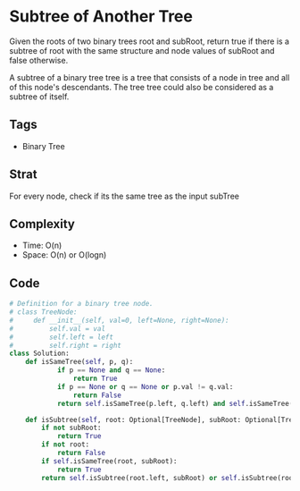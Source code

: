 # Subtree of Another Tree
Given the roots of two binary trees root and subRoot, return true if there is a subtree of root with the same structure and node values of subRoot and false otherwise.

A subtree of a binary tree tree is a tree that consists of a node in tree and all of this node's descendants. The tree tree could also be considered as a subtree of itself.

## Tags
- Binary Tree

## Strat
For every node, check if its the same tree as the input subTree

## Complexity

- Time: O(n)
- Space: O(n) or O(logn)

## Code

```python
# Definition for a binary tree node.
# class TreeNode:
#     def __init__(self, val=0, left=None, right=None):
#         self.val = val
#         self.left = left
#         self.right = right
class Solution:
    def isSameTree(self, p, q):
            if p == None and q == None:
                return True
            if p == None or q == None or p.val != q.val:
                return False
            return self.isSameTree(p.left, q.left) and self.isSameTree(p.right, q.right)

    def isSubtree(self, root: Optional[TreeNode], subRoot: Optional[TreeNode]) -> bool:
        if not subRoot:
            return True
        if not root:
            return False
        if self.isSameTree(root, subRoot):
            return True
        return self.isSubtree(root.left, subRoot) or self.isSubtree(root.right, subRoot)
```